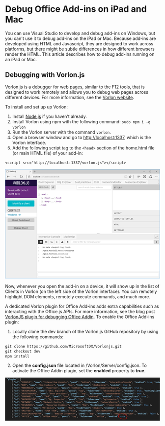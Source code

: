 
# Debug Office Add-ins on iPad and Mac

You can use Visual Studio to develop and debug add-ins on Windows, but you can't use it to debug add-ins on the iPad or Mac. Because add-ins are developed using HTML and Javascript, they are designed to work across platforms, but there might be subtle differences in how different browsers render the HTML. This article describes how to debug add-ins running on an iPad or Mac. 

## Debugging with Vorlon.js
Vorlon.js is a debugger for web pages, similar to the F12 tools, that is designed to work remotely and allows you to debug web pages across different devices. For more information, see the [Vorlon website](http://www.vorlonjs.com).

To install and set up up Vorlon:

1.	Install [Node.js](https://nodejs.org) if you haven’t already.
2.	Install Vorlon using npm with the following command: `sudo npm i -g vorlon`
3.	Run the Vorlon server with the command `vorlon`.
4.	Open a browser window and go to [http://localhost:1337](http://localhost:1337), which is the Vorlon interface.
5.	Add the following script tag to the `<head>` section of the home.html file (or main HTML file) of your add-in:
 ```
 <script src="http://localhost:1337/vorlon.js"></script>
 ```

![Screenshot that shows the Vorlon.js interface](../../images/vorlon_interface.png)

Now, whenever you open the add-in on a device, it will show up in the list of Clients in Vorlon (on the left side of the Vorlon interface). You can remotely highlight DOM elements, remotely execute commands, and much more. 

A dedicated Vorlon plugin for Office Add-ins adds extra capabilities such as interacting with the Office.js APIs. For more information, see the blog post [VorlonJS plugin for debugging Office Addin](https://blogs.msdn.microsoft.com/mim/2016/02/18/vorlonjs-plugin-for-debugging-office-addin/). To enable the Office Add-ins plugin:

1.	Locally clone the dev branch of the Vorlon.js GitHub repository by using the following commands:
 ```
 git clone https://github.com/MicrosoftDX/Vorlonjs.git  
 git checkout dev 
 npm install
 ```

2.	Open the **config.json** file located in /Vorlon/Server/config.json. To activate the Office Addin plugin, set the **enabled** property to **true**.

![Screenshot that shows the plugins section of config.json](../../images/vorlon_plugins_config.png)
